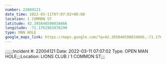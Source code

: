 ```yaml
---
number: 22004121
date_time: 2022-03-11T07:07:02+00:00
location: 1 COMMON ST
latitude: 42.395846598034666
longitude: -71.1761963978299
type: MAN HOLE
google_maps_link: https://maps.google.com/?q=42.395846598034666,-71.1761963978299
---
```


;;;;;;Incident #: 22004121  Date: 2022-03-11 07:07:02   Type: OPEN MAN HOLE;;;Location: LIONS CLUB / 1 COMMON ST;;;
